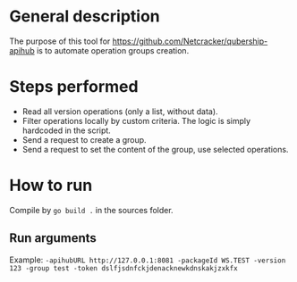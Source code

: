 # General description
The purpose of this tool for https://github.com/Netcracker/qubership-apihub is to automate operation groups creation.

# Steps performed
* Read all version operations (only a list, without data).
* Filter operations locally by custom criteria. The logic is simply hardcoded in the script.
* Send a request to create a group.
* Send a request to set the content of the group, use selected operations.

# How to run
Compile by `go build .` in the sources folder.

## Run arguments
Example:
`-apihubURL http://127.0.0.1:8081 -packageId WS.TEST -version 123 -group test -token dslfjsdnfckjdenacknewkdnskakjzxkfx`